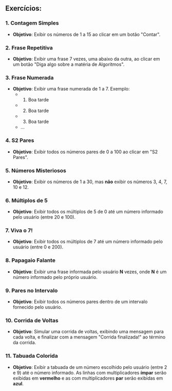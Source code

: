 ## Exercícios:

### 1. **Contagem Simples**
- **Objetivo**: Exibir os números de 1 a 15 ao clicar em um botão "Contar".
  
### 2. **Frase Repetitiva**
- **Objetivo**: Exibir uma frase 7 vezes, uma abaixo da outra, ao clicar em um botão "Diga algo sobre a matéria de Algoritmos".
  
### 3. **Frase Numerada**
- **Objetivo**: Exibir uma frase numerada de 1 a 7. Exemplo:
  - 1. Boa tarde
  - 2. Boa tarde
  - 3. Boa tarde
  - ...

### 4. **S2 Pares**
- **Objetivo**: Exibir todos os números pares de 0 a 100 ao clicar em "S2 Pares".
  
### 5. **Números Misteriosos**
- **Objetivo**: Exibir os números de 1 a 30, mas **não** exibir os números 3, 4, 7, 10 e 12.
  
### 6. **Múltiplos de 5**
- **Objetivo**: Exibir todos os múltiplos de 5 de 0 até um número informado pelo usuário (entre 20 e 100).

### 7. **Viva o 7!**
- **Objetivo**: Exibir todos os múltiplos de 7 até um número informado pelo usuário (entre 0 e 200).

### 8. **Papagaio Falante**
- **Objetivo**: Exibir uma frase informada pelo usuário **N** vezes, onde **N** é um número informado pelo próprio usuário.

### 9. **Pares no Intervalo**
- **Objetivo**: Exibir todos os números pares dentro de um intervalo fornecido pelo usuário.

### 10. **Corrida de Voltas**
- **Objetivo**: Simular uma corrida de voltas, exibindo uma mensagem para cada volta, e finalizar com a mensagem "Corrida finalizada!" ao término da corrida.

### 11. **Tabuada Colorida**
- **Objetivo**: Exibir a tabuada de um número escolhido pelo usuário (entre 2 e 9) até o número informado. As linhas com multiplicadores **ímpar** serão exibidas em **vermelho** e as com multiplicadores **par** serão exibidas em **azul**.

